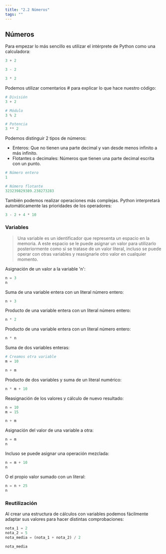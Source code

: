 ```yaml
---
title: "2.2 Números"
tags: ""
---
```


## Números

Para empezar lo más sencillo es utilizar el intérprete de Python como una calculadora:

```python
3 + 2
```

```python
3 - 2
```

```python
3 * 2
```

Podemos utilizar comentarios # para explicar lo que hace nuestro código:

```python
# División
3 + 2
```

```python
# Módulo
3 % 2
```

```python
# Potencia
3 ** 2
```

Podemos distinguir 2 tipos de números:

-   Enteros: Que no tienen una parte decimal y van desde menos infinito a más infinito.
-   Flotantes o decimales: Números que tienen una parte decimal escrita con un punto.

```python
# Número entero 
1
```

```python
# Número flotante
323239829389.238273283
```

También podemos realizar operaciones más complejas. Python interpretará automáticamente las prioridades de los operadores:

```python
3 - 2 + 4 * 10
```

### Variables

> Una variable es un identificador que representa un espacio en la memoria. A este espacio se le puede asignar un valor para utilizarlo posteriormente como si se tratase de un valor literal, incluso se puede operar con otras variables y reasignarle otro valor en cualquier momento.

Asignación de un valor a la variable 'n':

```python
n = 3
n
```

Suma de una variable entera con un literal número entero:

```python
n + 3
```

Producto de una variable entera con un literal número entero:

```python
n * 2
```

Producto de una variable entera con un literal número entero:

```python
n * n
```

Suma de dos variables enteras:

```python
# Creamos otra variable
m = 10

n + m
```

Producto de dos variables y suma de un literal numérico:

```python
n * m + 10
```

Reasignación de los valores y cálculo de nuevo resultado:

```python
n = 10
m = 15

n + m
```

Asignación del valor de una variable a otra:

```python
n = m
n
```

Incluso se puede asignar una operación mezclada:

```python
n = m + 10
n
```

O el propio valor sumado con un literal:

```python
n = n + 25
n
```

### Reutilización

Al crear una estructura de cálculos con variables podemos fácilmente adaptar sus valores para hacer distintas comprobaciones:

```python
nota_1 = 2
nota_2 = 5
nota_media = (nota_1 + nota_2) / 2

nota_media
```

